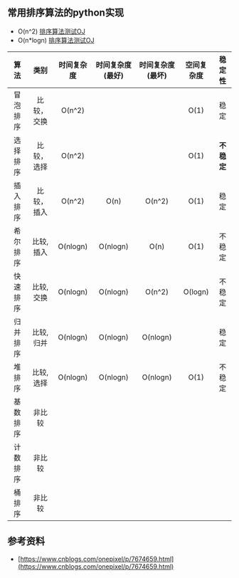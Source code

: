 ## 常用排序算法的python实现
+ O(n^2) [排序算法测试OJ](https://www.lintcode.com/problem/sort-integers/description)
+ O(n*logn) [排序算法测试OJ](https://www.lintcode.com/problem/sort-integers-ii/description)


| 算法 | 类别 | 时间复杂度 | 时间复杂度(最好) | 时间复杂度(最坏) | 空间复杂度 | 稳定性 |
| :---: | :---: | :---: | :---: | :---: | :---: | :---: |
| 冒泡排序 | 比较，交换 | O(n^2) | | | O(1) | 稳定 |
| 选择排序 | 比较，选择 | O(n^2) | | | O(1) | **不稳定** |
| 插入排序 | 比较，插入 | O(n^2) | O(n) | O(n^2) | O(1) | 稳定 |
| 希尔排序 | 比较, 插入 | O(nlogn) | O(nlogn) | O(n) | O(1) | 不稳定 |
| 快速排序 | 比较, 交换 | O(nlogn) | O(nlogn) | O(n^2) | O(logn) | 不稳定 |
| 归并排序 | 比较, 归并 | O(nlogn) | O(nlogn) | O(nlogn) | | 稳定 |
| 堆排序 | 比较, 选择 | O(nlogn) | O(nlogn) | O(nlogn) | O(1) | 不稳定 |
| 基数排序 | 非比较
| 计数排序 | 非比较
| 桶排序 | 非比较 

## 参考资料
- [https://www.cnblogs.com/onepixel/p/7674659.html](https://www.cnblogs.com/onepixel/p/7674659.html)
 